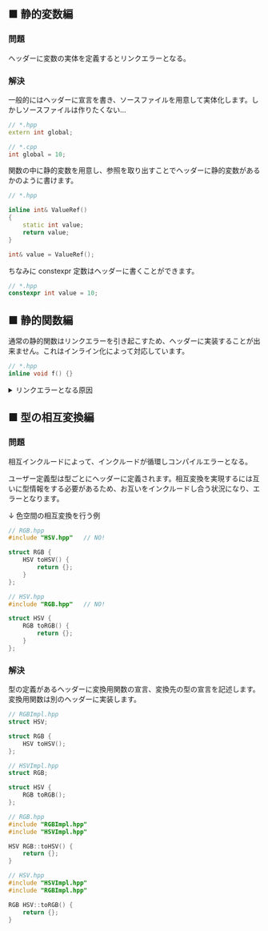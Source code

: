 ## ■ 静的変数編

### 問題

ヘッダーに変数の実体を定義するとリンクエラーとなる。

### 解決

一般的にはヘッダーに宣言を書き、ソースファイルを用意して実体化します。しかしソースファイルは作りたくない...

```cpp
// *.hpp
extern int global;

// *.cpp
int global = 10;
```

関数の中に静的変数を用意し、参照を取り出すことでヘッダーに静的変数があるかのように書けます。

```cpp
// *.hpp

inline int& ValueRef()
{
    static int value;
    return value;
}

int& value = ValueRef();
```

ちなみに constexpr 定数はヘッダーに書くことができます。

```cpp
// *.hpp
constexpr int value = 10;
```

## ■ 静的関数編

通常の静的関数はリンクエラーを引き起こすため、ヘッダーに実装することが出来ません。これはインライン化によって対応しています。

```cpp
// *.hpp
inline void f() {}
```

<details>
<summary> リンクエラーとなる原因 </summary>

多重定義によってリンクエラーが起こります。

例えば通常の静的関数が含まれるヘッダーを、2 つのソースファイルからインクルードした場合を考えます。

```cpp
// sample.hpp
void f() {}

// a.cpp
#include "sample.hpp"

// b.cpp
#include "sample.hpp"
```

ビルド時、まずコンパイラーがソースファイルを別々にコンパイルし、バイナリを生成します。その後、リンカーによって 1 つのバイナリにまとめられます。

故にバイナリは 2 つ生成され、これらをリンクしたとき関数の実体が 2 つあるので、多重定義となります。

</details>

## ■ 型の相互変換編

### 問題

相互インクルードによって、インクルードが循環しコンパイルエラーとなる。

ユーザー定義型は型ごとにヘッダーに定義されます。相互変換を実現するには互いに型情報をする必要があるため、お互いをインクルードし合う状況になり、エラーとなります。

↓ 色空間の相互変換を行う例

```cpp
// RGB.hpp
#include "HSV.hpp"   // NO!

struct RGB {
    HSV toHSV() {
        return {};
    }
};
```

```cpp
// HSV.hpp
#include "RGB.hpp"   // NO!

struct HSV {
    RGB toRGB() {
        return {};
    }
};
```

### 解決

型の定義があるヘッダーに変換用関数の宣言、変換先の型の宣言を記述します。変換用関数は別のヘッダーに実装します。

```cpp
// RGBImpl.hpp
struct HSV;

struct RGB {
    HSV toHSV();
};
```

```cpp
// HSVImpl.hpp
struct RGB;

struct HSV {
    RGB toRGB();
};
```

```cpp
// RGB.hpp
#include "RGBImpl.hpp"
#include "HSVImpl.hpp"

HSV RGB::toHSV() {
    return {};
}
```

```cpp
// HSV.hpp
#include "HSVImpl.hpp"
#include "RGBImpl.hpp"

RGB HSV::toRGB() {
    return {};
}
```
